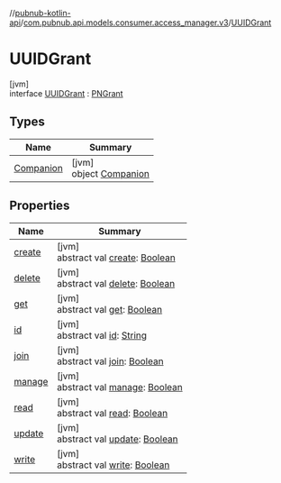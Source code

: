 //[pubnub-kotlin-api](../../../index.md)/[com.pubnub.api.models.consumer.access_manager.v3](../index.md)/[UUIDGrant](index.md)

# UUIDGrant

[jvm]\
interface [UUIDGrant](index.md) : [PNGrant](../-p-n-grant/index.md)

## Types

| Name | Summary |
|---|---|
| [Companion](-companion/index.md) | [jvm]<br>object [Companion](-companion/index.md) |

## Properties

| Name | Summary |
|---|---|
| [create](../-p-n-grant/create.md) | [jvm]<br>abstract val [create](../-p-n-grant/create.md): [Boolean](https://kotlinlang.org/api/latest/jvm/stdlib/kotlin/-boolean/index.html) |
| [delete](../-p-n-grant/delete.md) | [jvm]<br>abstract val [delete](../-p-n-grant/delete.md): [Boolean](https://kotlinlang.org/api/latest/jvm/stdlib/kotlin/-boolean/index.html) |
| [get](../-p-n-grant/get.md) | [jvm]<br>abstract val [get](../-p-n-grant/get.md): [Boolean](https://kotlinlang.org/api/latest/jvm/stdlib/kotlin/-boolean/index.html) |
| [id](../-p-n-grant/id.md) | [jvm]<br>abstract val [id](../-p-n-grant/id.md): [String](https://kotlinlang.org/api/latest/jvm/stdlib/kotlin/-string/index.html) |
| [join](../-p-n-grant/join.md) | [jvm]<br>abstract val [join](../-p-n-grant/join.md): [Boolean](https://kotlinlang.org/api/latest/jvm/stdlib/kotlin/-boolean/index.html) |
| [manage](../-p-n-grant/manage.md) | [jvm]<br>abstract val [manage](../-p-n-grant/manage.md): [Boolean](https://kotlinlang.org/api/latest/jvm/stdlib/kotlin/-boolean/index.html) |
| [read](../-p-n-grant/read.md) | [jvm]<br>abstract val [read](../-p-n-grant/read.md): [Boolean](https://kotlinlang.org/api/latest/jvm/stdlib/kotlin/-boolean/index.html) |
| [update](../-p-n-grant/update.md) | [jvm]<br>abstract val [update](../-p-n-grant/update.md): [Boolean](https://kotlinlang.org/api/latest/jvm/stdlib/kotlin/-boolean/index.html) |
| [write](../-p-n-grant/write.md) | [jvm]<br>abstract val [write](../-p-n-grant/write.md): [Boolean](https://kotlinlang.org/api/latest/jvm/stdlib/kotlin/-boolean/index.html) |
